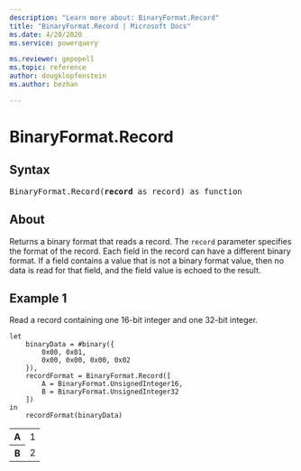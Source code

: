 ```yaml
---
description: "Learn more about: BinaryFormat.Record"
title: "BinaryFormat.Record | Microsoft Docs"
ms.date: 4/20/2020
ms.service: powerquery

ms.reviewer: gepopell
ms.topic: reference
author: dougklopfenstein
ms.author: bezhan

---
```

# BinaryFormat.Record

## Syntax

<pre>
BinaryFormat.Record(<b>record</b> as record) as function 
</pre>
  
## About  
Returns a binary format that reads a record. The `record` parameter specifies the format of the record. Each field in the record can have a different binary format. If a field contains a value that is not a binary format value, then no data is read for that field, and the field value is echoed to the result.

## Example 1
Read a record containing one 16-bit integer and one 32-bit integer.

```powerquery-m
let
    binaryData = #binary({
        0x00, 0x01, 
        0x00, 0x00, 0x00, 0x02
    }),
    recordFormat = BinaryFormat.Record([
        A = BinaryFormat.UnsignedInteger16,
        B = BinaryFormat.UnsignedInteger32
    ])
in
    recordFormat(binaryData)
```

<table> <tr> <th>A</th> <td>1</td> </tr> <tr> <th>B</th> <td>2</td> </tr> </table>
